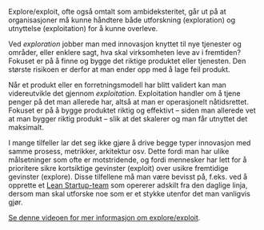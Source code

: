 Explore/exploit, ofte også omtalt som ambideksteritet, går ut på at organisasjoner må kunne håndtere både utforskning (exploration) og utnyttelse (exploitation) for å kunne overleve.

Ved *exploration* jobber man med innovasjon knyttet til nye tjenester og områder, eller enklere sagt, hva skal virksomheten leve av i fremtiden? Fokuset er på å finne og bygge det riktige produktet eller tjenesten. Den største risikoen er derfor at man ender opp med å lage feil produkt.

Når et produkt eller en forretningsmodell har blitt validert kan man videreutvikle det gjennom *exploitation*. Exploitation handler om å tjene penger på det man allerede har, altså at man er operasjonelt nåtidsrettet. Fokuset er på å bygge produktet riktig og effektivt – siden man allerede vet at man bygger riktig produkt – slik at det skalerer og man får utnyttet det maksimalt.

I mange tilfeller lar det seg ikke gjøre å drive begge typer innovasjon med samme prosess, metrikker, arkitektur osv. Dette fordi man har ulike målsetninger som ofte er motstridende, og fordi mennesker har lett for å prioritere sikre kortsiktige gevinster (exploit) over usikre fremtidige gevinster (explore). Disse tilfellene må man være bevisst på, f.eks. ved å opprette et [Lean Startup-team](https://radar.bekk.no/tech2017/prosess-og-kvalitet/lean-startup) som opererer adskilt fra den daglige linja, dersom man skal utforske noe som er et stykke utenfor det man vanligvis gjør. 

[Se denne videoen for mer informasjon om explore/exploit](https://vimeo.com/145015410).